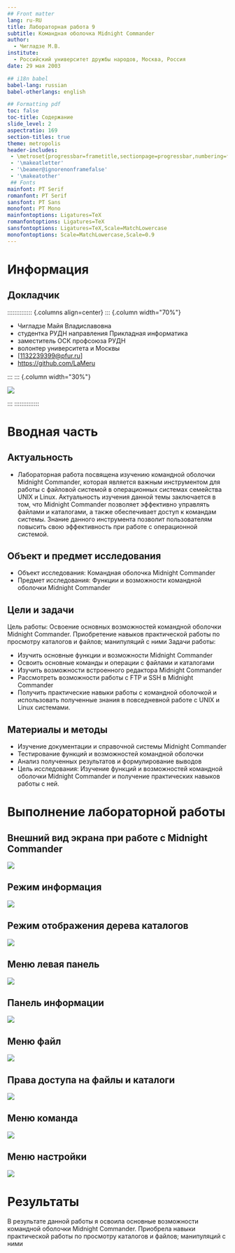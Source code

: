 ```yaml
---
## Front matter
lang: ru-RU
title: Лабораторная работа 9
subtitle: Командная оболочка Midnight Commander
author:
  - Чигладзе М.В.
institute:
  - Российский университет дружбы народов, Москва, Россия
date: 29 мая 2003

## i18n babel
babel-lang: russian
babel-otherlangs: english

## Formatting pdf
toc: false
toc-title: Содержание
slide_level: 2
aspectratio: 169
section-titles: true
theme: metropolis
header-includes:
 - \metroset{progressbar=frametitle,sectionpage=progressbar,numbering=fraction}
 - '\makeatletter'
 - '\beamer@ignorenonframefalse'
 - '\makeatother'
 ## Fonts
mainfont: PT Serif
romanfont: PT Serif
sansfont: PT Sans
monofont: PT Mono
mainfontoptions: Ligatures=TeX
romanfontoptions: Ligatures=TeX
sansfontoptions: Ligatures=TeX,Scale=MatchLowercase
monofontoptions: Scale=MatchLowercase,Scale=0.9
---
```


# Информация


## Докладчик

:::::::::::::: {.columns align=center}
::: {.column width="70%"}

  * Чигладзе Майя Владиславовна
  * студентка РУДН направления Прикладная информатика
  * заместитель ОСК профсоюза РУДН
  * волонтер университета и Москвы
  * [1132239399@pfur.ru]
  * <https://github.com/LaMeru>

:::
::: {.column width="30%"}

![](./image/IMG_20240129_120520_416.jpg)

:::
::::::::::::::

# Вводная часть


## Актуальность
 -  Лабораторная работа посвящена изучению командной оболочки Midnight Commander, которая является важным инструментом для работы с файловой системой в операционных системах семейства UNIX и Linux. Актуальность изучения данной темы заключается в том, что Midnight Commander позволяет эффективно управлять файлами и каталогами, а также обеспечивает доступ к командам системы. Знание данного инструмента позволит пользователям повысить свою эффективность при работе с операционной системой.

## Объект и предмет исследования
 - Объект исследования: Командная оболочка Midnight Commander
 - Предмет исследования: Функции и возможности командной оболочки Midnight Commander

## Цели и задачи
Цель работы: Освоение основных возможностей командной оболочки Midnight Commander. Приобретение навыков практической работы по просмотру каталогов и файлов; манипуляций
с ними
Задачи работы:
 - Изучить основные функции и возможности Midnight Commander
 - Освоить основные команды и операции с файлами и каталогами
 - Изучить возможности встроенного редактора Midnight Commander
 - Рассмотреть возможности работы с FTP и SSH в Midnight Commander
 - Получить практические навыки работы с командной оболочкой и использовать полученные знания в повседневной работе с UNIX и Linux системами.
 
## Материалы и методы

 - Изучение документации и справочной системы Midnight Commander
 - Тестирование функций и возможностей командной оболочки
 - Анализ полученных результатов и формулирование выводов
 - Цель исследования: Изучение функций и возможностей командной оболочки Midnight Commander и получение практических навыков работы с ней.
 
# Выполнение лабораторной работы

## Внешний вид экрана при работе с Midnight Commander

![](./image/1.png)

## Режим информация

![](./image/2.png)

## Режим отображения дерева каталогов

![](./image/3.png)

## Меню левая панель

![](./image/4.png)

## Панель информации

![](./image/5.png)

## Меню файл

![](./image/6.png)

## Права доступа на файлы и каталоги

![](./image/7.png)

## Меню команда

![](./image/8.png)

## Меню настройки

![](./image/9.png)

# Результаты

В результате данной работы я освоила основные возможности командной оболочки Midnight Commander. Приобрела навыки практической работы по просмотру каталогов и файлов; манипуляций с ними
